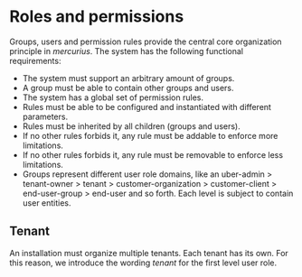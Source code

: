 # Roles and permissions
Groups, users and permission rules provide the central core organization principle in *mercurius*. The system has the 
following functional requirements:
* The system must support an arbitrary amount of groups. 
* A group must be able to contain other groups and users.
* The system has a global set of permission rules.
* Rules must be able to be configured and instantiated with different parameters.
* Rules must be inherited by all children (groups and users).
* If no other rules forbids it, any rule must be addable to enforce more limitations.
* If no other rules forbids it, any rule must be removable to enforce less limitations.
* Groups represent different user role domains, like an uber-admin > tenant-owner > tenant > customer-organization > 
customer-client > end-user-group > end-user and so forth. Each level is subject to contain user entities.

## Tenant
An installation must organize multiple tenants. Each tenant has its own. For this reason, we introduce the wording *tenant* for the first level user role.